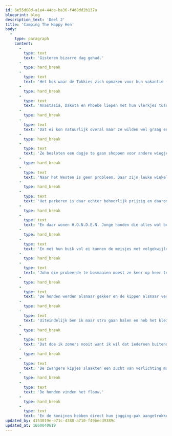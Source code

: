 ```yaml
---
id: 6e55d68d-a1e4-44ce-ba36-f4d0dd2b137a
blueprint: blog
description_text: 'Deel 2'
title: 'Camping The Happy Hen'
body:
  -
    type: paragraph
    content:
      -
        type: text
        text: 'Gisteren bizarre dag gehad.'
      -
        type: hard_break
      -
        type: text
        text: 'Het hok waar de Tokkies zich opmaken voor hun vakantie (bikini uitzoeken, nieuwe hair-do''s proberen, buikspieroefeningen) is tevens leghok en nu dus afgesloten.'
      -
        type: hard_break
      -
        type: text
        text: 'Anastasia, Dakota en Phoebe liepen met hun vlerkjes tussen de poten te stressen; ''Waar moet dat ei heen?'''
      -
        type: hard_break
      -
        type: text
        text: 'Dat ei kon natuurlijk overal maar ze wilden wel graag een fijne babykamer.'
      -
        type: hard_break
      -
        type: text
        text: 'Ze besloten een dagje te gaan shoppen voor andere wiegjes. Prenatal, Babypark, Babydump. (Babydump? Dat klinkt als Kiloknaller)'
      -
        type: hard_break
      -
        type: text
        text: 'Naar het Westen is geen probleem. Daar zijn leuke winkels en is het (anders dan de mensenwereld) vrij rustig.'
      -
        type: hard_break
      -
        type: text
        text: 'Het parkeren is daar echter behoorlijk prijzig en daarom besloten de girls tot 5x toe naar het Oosten af te reizen. Lekker daggie uit!'
      -
        type: hard_break
      -
        type: text
        text: "En daar wonen H.O.N.D.E.N. Jonge honden die alles wat beweegt jottum vinden. Ze bijten ze waarschijnlijk niet dood maar maken hun verenkleed vreselijk in de war en\_ nat en kwijlerig en als ze ieder aan een kant gaan trekken is dat wel dodelijk."
      -
        type: hard_break
      -
        type: text
        text: 'En met hun buik vol ei kunnen de meisjes met volgekwijlde vlerkjes niet meer terug naar chickcountry hoppen.'
      -
        type: hard_break
      -
        type: text
        text: 'John die probeerde te bosmaaien moest ze keer op keer te hulp schieten en vond dat niet grappig.'
      -
        type: hard_break
      -
        type: text
        text: 'De honden werden alsmaar gekker en de kippen alsmaar verfomfaaider.'
      -
        type: hard_break
      -
        type: text
        text: 'Uiteindelijk ben ik maar stro gaan halen en heb het kleine kippenhokje en het konijnenhok omgetoverd tot babykamer. '
      -
        type: hard_break
      -
        type: text
        text: 'Dat doe ik zomers nooit want ik wil dat iedereen buitenspeelt en met beklede hokken gaan ze bankhangen. Maar dit vond ik ook zielig.'
      -
        type: hard_break
      -
        type: text
        text: 'De zwangere kipjes slaakten een zucht van verlichting maar niet van persweeën. Die eieren kon ik naar fluiten, dan had ik maar eerder moeten komen.'
      -
        type: hard_break
      -
        type: text
        text: 'De honden vinden het flauw.'
      -
        type: hard_break
      -
        type: text
        text: 'En de konijnen hebben direct hun jogging-pak aangetrokken en zijn in de hokjes met stro gaan hangen..'
updated_by: 4153019e-e71c-4388-a710-f49becd9389c
updated_at: 1660040619
---
```

